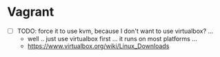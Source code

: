 # Vagrant

- [ ] TODO: force it to use kvm, because I don't want to use virtualbox? ...
  - well .. just use virtualbox first ... it runs on most platforms ...
  - https://www.virtualbox.org/wiki/Linux_Downloads